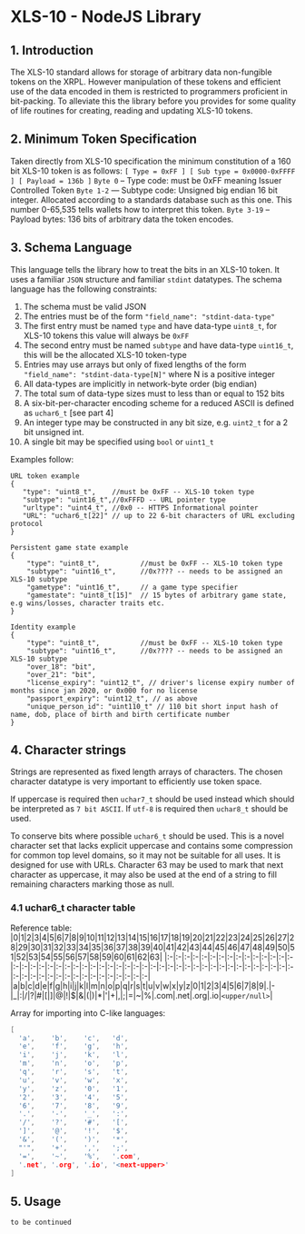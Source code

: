 # XLS-10 - NodeJS Library
## 1. Introduction
The XLS-10 standard allows for storage of arbitrary data non-fungible tokens on the XRPL. However manipulation of these tokens and efficient use of the data encoded in them is restricted to programmers proficient in bit-packing. To alleviate this the library before you provides for some quality of life routines for creating, reading and updating XLS-10 tokens.

## 2. Minimum Token Specification
Taken directly from XLS-10 specification the minimum constitution of a 160 bit XLS-10 token is as follows:
```[ Type = 0xFF ] [ Sub type = 0x0000-0xFFFF ] [ Payload = 136b ]```
`Byte 0` – Type code: must be 0xFF meaning Issuer Controlled Token
`Byte 1-2` — Subtype code: Unsigned big endian 16 bit integer. Allocated according to a standards database such as this one. This number 0-65,535 tells wallets how to interpret this token.
`Byte 3-19` – Payload bytes: 136 bits of arbitrary data the token encodes.

## 3. Schema Language
This language tells the library how to treat the bits in an XLS-10 token. It uses a familiar `JSON` structure and familiar `stdint` datatypes.
The schema language has the following constraints:
1. The schema must be valid JSON
2. The entries must be of the form `"field_name": "stdint-data-type"`
3. The first entry must be named `type` and have data-type `uint8_t`, for XLS-10 tokens this value will always be `0xFF`
4. The second entry must be named `subtype` and have data-type `uint16_t`, this will be the allocated XLS-10 token-type
5. Entries may use arrays but only of fixed lengths of the form `"field_name": "stdint-data-type[N]"` where N is a positive integer
6. All data-types are implicitly in network-byte order (big endian)
7. The total sum of data-type sizes must to less than or equal to 152 bits
8. A six-bit-per-character encoding scheme for a reduced ASCII is defined as `uchar6_t` [see part 4]
9. An integer type may be constructed in any bit size, e.g. `uint2_t` for a 2 bit unsigned int.
10. A single bit may be specified using  `bool` or `uint1_t`

 Examples follow:
 ```
URL token example
{
	"type": "uint8_t",    //must be 0xFF -- XLS-10 token type
	"subtype": "uint16_t",//0xFFFD -- URL pointer type
	"urltype": "uint4_t", //0x0 -- HTTPS Informational pointer
	"URL": "uchar6_t[22]" // up to 22 6-bit characters of URL excluding protocol
}
```

```
Persistent game state example
{
	"type": "uint8_t",          //must be 0xFF -- XLS-10 token type
	"subtype": "uint16_t",      //0x???? -- needs to be assigned an XLS-10 subtype
	"gametype": "uint16_t",     // a game type specifier
	"gamestate": "uint8_t[15]"  // 15 bytes of arbitrary game state, e.g wins/losses, character traits etc.
}
 ```

```
Identity example 
{
	"type": "uint8_t",          //must be 0xFF -- XLS-10 token type
	"subtype": "uint16_t",      //0x???? -- needs to be assigned an XLS-10 subtype
	"over_18": "bit",
	"over_21": "bit",
	"license_expiry": "uint12_t", // driver's license expiry number of months since jan 2020, or 0x000 for no license
	"passport_expiry": "uint12_t", // as above
	"unique_person_id": "uint110_t" // 110 bit short input hash of name, dob, place of birth and birth certificate number
}
```

## 4. Character strings
Strings are represented as fixed length arrays of characters. The chosen character datatype is very important to efficiently use token space.

If uppercase is required then `uchar7_t` should be used instead which should be interpreted as `7 bit ASCII`. If `utf-8` is required then `uchar8_t` should be used.

To conserve bits where possible `uchar6_t` should be used. This is a novel character set that lacks explicit uppercase and contains some compression for common top level domains, so it may not be suitable for all uses. It is designed for use with URLs. Character 63 may be used to mark that next character as uppercase, it may also be used at the end of a string to fill remaining characters marking those as null.

### 4.1 uchar6_t character table
Reference table:
|0|1|2|3|4|5|6|7|8|9|10|11|12|13|14|15|16|17|18|19|20|21|22|23|24|25|26|27|28|29|30|31|32|33|34|35|36|37|38|39|40|41|42|43|44|45|46|47|48|49|50|51|52|53|54|55|56|57|58|59|60|61|62|63|
|:-|:-|:-|:-|:-|:-|:-|:-|:-|:-|:-|:-|:-|:-|:-|:-|:-|:-|:-|:-|:-|:-|:-|:-|:-|:-|:-|:-|:-|:-|:-|:-|:-|:-|:-|:-|:-|:-|:-|:-|:-|:-|:-|:-|:-|:-|:-|:-|:-|:-|:-|:-|:-|:-|:-|:-|:-|:-|:-|:-|:-|:-|:-|:-|
|a|b|c|d|e|f|g|h|i|j|k|l|m|n|o|p|q|r|s|t|u|v|w|x|y|z|0|1|2|3|4|5|6|7|8|9|.|-|_|:|/|?|#|[|]|@|!|$|&|(|)|*|'|+|,|;|=|~|%|.com|.net|.org|.io|`<upper/null>`|

Array for importing into C-like languages:
```C++
[
  'a',    'b',    'c',   'd',
  'e',    'f',    'g',   'h',
  'i',    'j',    'k',   'l',
  'm',    'n',    'o',   'p',
  'q',    'r',    's',   't',
  'u',    'v',    'w',   'x',
  'y',    'z',    '0',   '1',
  '2',    '3',    '4',   '5',
  '6',    '7',    '8',   '9',
  '.',    '-',    '_',   ':',
  '/',    '?',    '#',   '[',
  ']',    '@',    '!',   '$',
  '&',    '(',    ')',   '*',
  "'",    '+',    ',',   ';',
  '=',    '~',    '%',   '.com',
  '.net', '.org', '.io', '<next-upper>'
]
```

## 5. Usage
`to be continued`
